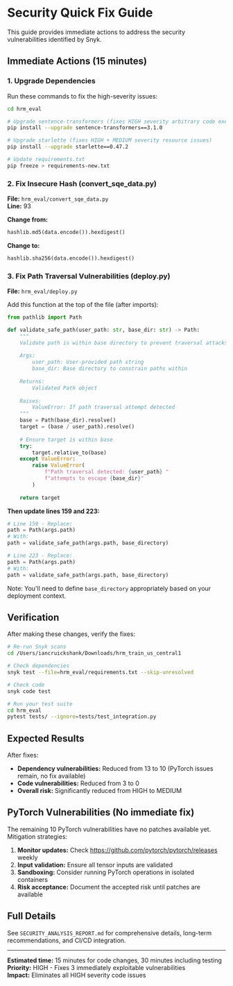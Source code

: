 # Security Quick Fix Guide

This guide provides immediate actions to address the security vulnerabilities identified by Snyk.

## Immediate Actions (15 minutes)

### 1. Upgrade Dependencies

Run these commands to fix the high-severity issues:

```bash
cd hrm_eval

# Upgrade sentence-transformers (fixes HIGH severity arbitrary code execution)
pip install --upgrade sentence-transformers==3.1.0

# Upgrade starlette (fixes HIGH + MEDIUM severity resource issues)
pip install --upgrade starlette==0.47.2

# Update requirements.txt
pip freeze > requirements-new.txt
```

### 2. Fix Insecure Hash (convert_sqe_data.py)

**File:** `hrm_eval/convert_sqe_data.py`  
**Line:** 93

**Change from:**
```python
hashlib.md5(data.encode()).hexdigest()
```

**Change to:**
```python
hashlib.sha256(data.encode()).hexdigest()
```

### 3. Fix Path Traversal Vulnerabilities (deploy.py)

**File:** `hrm_eval/deploy.py`

Add this function at the top of the file (after imports):

```python
from pathlib import Path

def validate_safe_path(user_path: str, base_dir: str) -> Path:
    """
    Validate path is within base directory to prevent traversal attacks.
    
    Args:
        user_path: User-provided path string
        base_dir: Base directory to constrain paths within
        
    Returns:
        Validated Path object
        
    Raises:
        ValueError: If path traversal attempt detected
    """
    base = Path(base_dir).resolve()
    target = (base / user_path).resolve()
    
    # Ensure target is within base
    try:
        target.relative_to(base)
    except ValueError:
        raise ValueError(
            f"Path traversal detected: {user_path} "
            f"attempts to escape {base_dir}"
        )
    
    return target
```

**Then update lines 159 and 223:**

```python
# Line 159 - Replace:
path = Path(args.path)
# With:
path = validate_safe_path(args.path, base_directory)

# Line 223 - Replace:
path = Path(args.path)
# With:
path = validate_safe_path(args.path, base_directory)
```

Note: You'll need to define `base_directory` appropriately based on your deployment context.

## Verification

After making these changes, verify the fixes:

```bash
# Re-run Snyk scans
cd /Users/iancruickshank/Downloads/hrm_train_us_central1

# Check dependencies
snyk test --file=hrm_eval/requirements.txt --skip-unresolved

# Check code
snyk code test

# Run your test suite
cd hrm_eval
pytest tests/ --ignore=tests/test_integration.py
```

## Expected Results

After fixes:
- **Dependency vulnerabilities:** Reduced from 13 to 10 (PyTorch issues remain, no fix available)
- **Code vulnerabilities:** Reduced from 3 to 0
- **Overall risk:** Significantly reduced from HIGH to MEDIUM

## PyTorch Vulnerabilities (No immediate fix)

The remaining 10 PyTorch vulnerabilities have no patches available yet. Mitigation strategies:

1. **Monitor updates:** Check https://github.com/pytorch/pytorch/releases weekly
2. **Input validation:** Ensure all tensor inputs are validated
3. **Sandboxing:** Consider running PyTorch operations in isolated containers
4. **Risk acceptance:** Document the accepted risk until patches are available

## Full Details

See `SECURITY_ANALYSIS_REPORT.md` for comprehensive details, long-term recommendations, and CI/CD integration.

---

**Estimated time:** 15 minutes for code changes, 30 minutes including testing  
**Priority:** HIGH - Fixes 3 immediately exploitable vulnerabilities  
**Impact:** Eliminates all HIGH severity code issues
